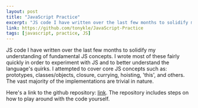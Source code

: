 ```yaml
---
layout: post
title: "JavaScript Practice"
excerpt: "JS code I have written over the last few months to solidify my understanding of fundamental JS concepts."
link: https://github.com/tonykle/JavaScript-Practice
tags: [javascript, practice, JS]
---
```

JS code I have written over the last few months to solidify my understanding of fundamental JS concepts. I wrote most of these fairly quickly in order to experiment with JS and to better understand the language's quirks. I attempted to cover core JS concepts such as: prototypes, classes/objects, closure, currying, hoisting, 'this', and others. The vast majority of the implementations are trivial in nature.

Here's a link to the github repository: [link](https://github.com/tonykle/JavaScript-Practice). The repository includes steps on how to play around with the code yourself.
